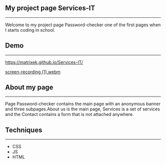   ## My  project page Services-IT
---

Welcome to my project page Password-checker one of the first pages when I starts coding in school.

## Demo
---

 https://matrixek.github.io/Services-IT/

[screen-recording (1).webm](https://user-images.githubusercontent.com/123593832/236698616-bd7f94c4-c36e-423c-8b1e-b44c9d30e61a.webm)


## About my page
---
Page Password-checker contains the main page with an anonymous banner and three subpages.About us is the main page, Services is a set of services and the Contact contains a form that is not attached anywhere.

## Techniques
---
- CSS
- JS
- HTML
